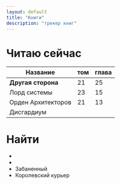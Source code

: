 ```yaml
---
layout: default
title: "Книги"
description: "трекер книг"
---
```


# Читаю сейчас

 | Название           | том | глава |     
| --- | --- | --- | 
| **Другая сторона** | 21  | 25   |     
| Лорд системы |  23   | 15      |   
|Орден Архитекторов | 21|13|
|  Дисгардиум             |     |       |     



# Найти

- 
- 
- Забаненный 
- Королевский курьер 


